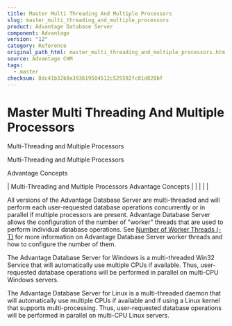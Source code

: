 ```yaml
---
title: Master Multi Threading And Multiple Processors
slug: master_multi_threading_and_multiple_processors
product: Advantage Database Server
component: Advantage
version: "12"
category: Reference
original_path_html: master_multi_threading_and_multiple_processors.htm
source: Advantage CHM
tags:
  - master
checksum: 8dc41b32b9a393619504512c525592fc81d828bf
---
```


# Master Multi Threading And Multiple Processors

Multi-Threading and Multiple Processors

Multi-Threading and Multiple Processors

Advantage Concepts

| Multi-Threading and Multiple Processors  Advantage Concepts |  |  |  |  |

All versions of the Advantage Database Server are multi-threaded and will perform each user-requested database operations concurrently or in parallel if multiple processors are present. Advantage Database Server allows the configuration of the number of "worker" threads that are used to perform individual database operations. See [Number of Worker Threads (-T)](master_number_of_worker_threads_t_.md) for more information on Advantage Database Server worker threads and how to configure the number of them.

The Advantage Database Server for Windows is a multi-threaded Win32 Service that will automatically use multiple CPUs if available. Thus, user-requested database operations will be performed in parallel on multi-CPU Windows servers.

The Advantage Database Server for Linux is a multi-threaded daemon that will automatically use multiple CPUs if available and if using a Linux kernel that supports multi-processing. Thus, user-requested database operations will be performed in parallel on multi-CPU Linux servers.
